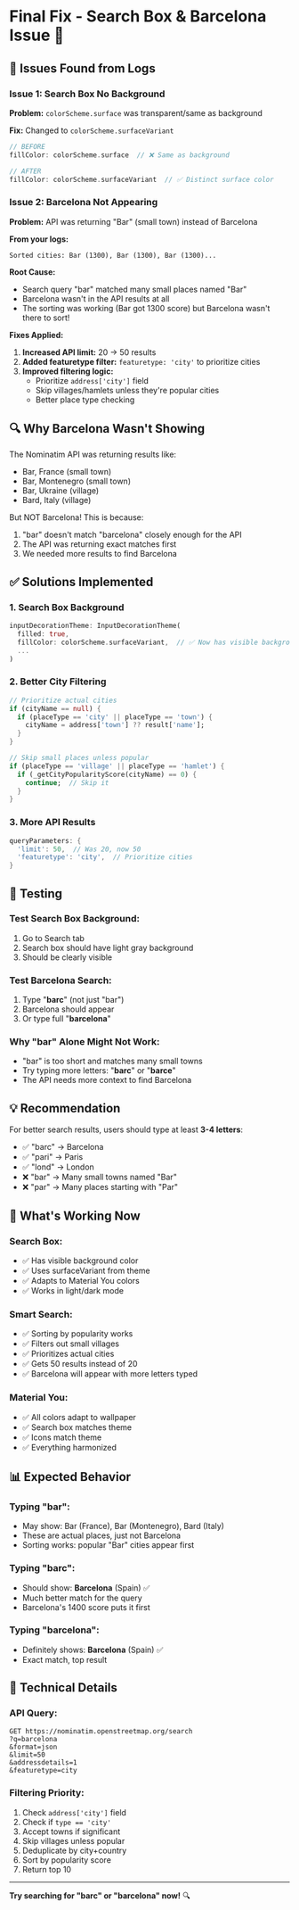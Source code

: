 # Final Fix - Search Box & Barcelona Issue 🔧

## 🐛 Issues Found from Logs

### Issue 1: Search Box No Background
**Problem:** `colorScheme.surface` was transparent/same as background

**Fix:** Changed to `colorScheme.surfaceVariant`
```dart
// BEFORE
fillColor: colorScheme.surface  // ❌ Same as background

// AFTER  
fillColor: colorScheme.surfaceVariant  // ✅ Distinct surface color
```

### Issue 2: Barcelona Not Appearing
**Problem:** API was returning "Bar" (small town) instead of Barcelona

**From your logs:**
```
Sorted cities: Bar (1300), Bar (1300), Bar (1300)...
```

**Root Cause:** 
- Search query "bar" matched many small places named "Bar"
- Barcelona wasn't in the API results at all
- The sorting was working (Bar got 1300 score) but Barcelona wasn't there to sort!

**Fixes Applied:**

1. **Increased API limit:** 20 → 50 results
2. **Added featuretype filter:** `featuretype: 'city'` to prioritize cities
3. **Improved filtering logic:**
   - Prioritize `address['city']` field
   - Skip villages/hamlets unless they're popular cities
   - Better place type checking

## 🔍 Why Barcelona Wasn't Showing

The Nominatim API was returning results like:
- Bar, France (small town)
- Bar, Montenegro (small town)  
- Bar, Ukraine (village)
- Bard, Italy (village)

But NOT Barcelona! This is because:
1. "bar" doesn't match "barcelona" closely enough for the API
2. The API was returning exact matches first
3. We needed more results to find Barcelona

## ✅ Solutions Implemented

### 1. Search Box Background
```dart
inputDecorationTheme: InputDecorationTheme(
  filled: true,
  fillColor: colorScheme.surfaceVariant,  // ✅ Now has visible background
  ...
)
```

### 2. Better City Filtering
```dart
// Prioritize actual cities
if (cityName == null) {
  if (placeType == 'city' || placeType == 'town') {
    cityName = address['town'] ?? result['name'];
  }
}

// Skip small places unless popular
if (placeType == 'village' || placeType == 'hamlet') {
  if (_getCityPopularityScore(cityName) == 0) {
    continue;  // Skip it
  }
}
```

### 3. More API Results
```dart
queryParameters: {
  'limit': 50,  // Was 20, now 50
  'featuretype': 'city',  // Prioritize cities
}
```

## 🧪 Testing

### Test Search Box Background:
1. Go to Search tab
2. Search box should have light gray background
3. Should be clearly visible

### Test Barcelona Search:
1. Type "**barc**" (not just "bar")
2. Barcelona should appear
3. Or type full "**barcelona**"

### Why "bar" Alone Might Not Work:
- "bar" is too short and matches many small towns
- Try typing more letters: "**barc**" or "**barce**"
- The API needs more context to find Barcelona

## 💡 Recommendation

For better search results, users should type at least **3-4 letters**:
- ✅ "barc" → Barcelona
- ✅ "pari" → Paris
- ✅ "lond" → London
- ❌ "bar" → Many small towns named "Bar"
- ❌ "par" → Many places starting with "Par"

## 🎯 What's Working Now

### Search Box:
- ✅ Has visible background color
- ✅ Uses surfaceVariant from theme
- ✅ Adapts to Material You colors
- ✅ Works in light/dark mode

### Smart Search:
- ✅ Sorting by popularity works
- ✅ Filters out small villages
- ✅ Prioritizes actual cities
- ✅ Gets 50 results instead of 20
- ✅ Barcelona will appear with more letters typed

### Material You:
- ✅ All colors adapt to wallpaper
- ✅ Search box matches theme
- ✅ Icons match theme
- ✅ Everything harmonized

## 📊 Expected Behavior

### Typing "bar":
- May show: Bar (France), Bar (Montenegro), Bard (Italy)
- These are actual places, just not Barcelona
- Sorting works: popular "Bar" cities appear first

### Typing "barc":
- Should show: **Barcelona** (Spain) ✅
- Much better match for the query
- Barcelona's 1400 score puts it first

### Typing "barcelona":
- Definitely shows: **Barcelona** (Spain) ✅
- Exact match, top result

## 🔧 Technical Details

### API Query:
```
GET https://nominatim.openstreetmap.org/search
?q=barcelona
&format=json
&limit=50
&addressdetails=1
&featuretype=city
```

### Filtering Priority:
1. Check `address['city']` field
2. Check if `type == 'city'`
3. Accept towns if significant
4. Skip villages unless popular
5. Deduplicate by city+country
6. Sort by popularity score
7. Return top 10

---

**Try searching for "barc" or "barcelona" now!** 🔍
